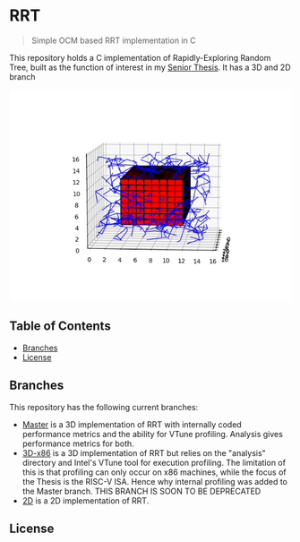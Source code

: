 # RRT
> Simple OCM based RRT implementation in C

This repository holds a C implementation of Rapidly-Exploring Random Tree, built as the function of interest in my [Senior Thesis](https://github.com/AnthonyKenny98/Thesis). It has a 3D and 2D branch

![RRT Graph](doc/RRTGraph.png)


## Table of Contents
+ [Branches](#branches)
+ [License](#license)

## <a name=branches></a>Branches
This repository has the following current branches:
+ [Master](https://github.com/AnthonyKenny98/RRT) is a 3D implementation of RRT with internally coded performance metrics and the ability for VTune profiling. Analysis gives performance metrics for both.
+ [3D-x86](https://github.com/AnthonyKenny98/RRT/tree/3D-x86) is a 3D implementation of RRT but relies on the "analysis" directory and Intel's VTune tool for execution profiling. The limitation of this is that profiling can only occur on x86 machines, while the focus of the Thesis is the RISC-V ISA. Hence why internal profiling was added to the Master branch. THIS BRANCH IS SOON TO BE DEPRECATED
+ [2D](https://github.com/AnthonyKenny98/RRT/tree/2D) is a 2D implementation of RRT.

## <a name=license></a>License

